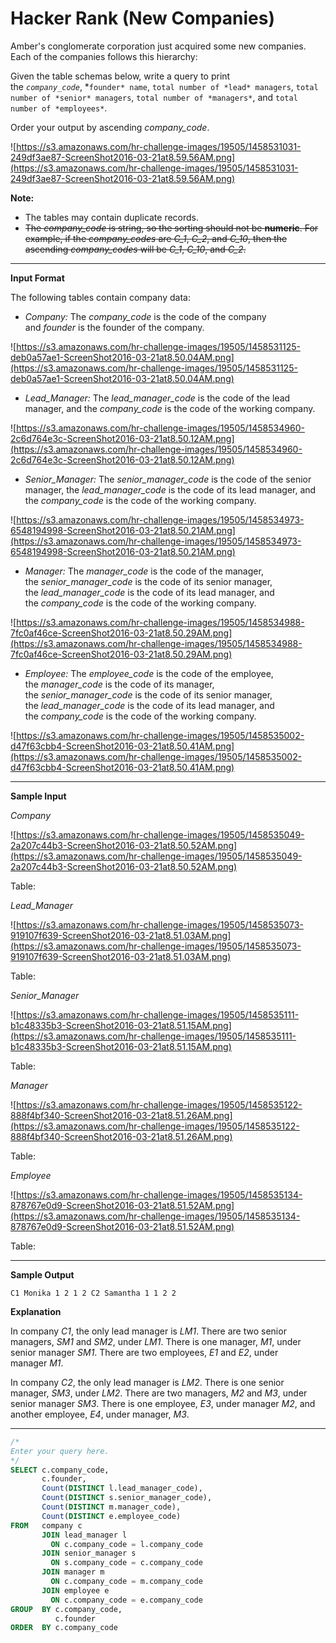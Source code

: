 # Hacker Rank (New Companies)

Amber's conglomerate corporation just acquired some new companies. Each of the companies follows this hierarchy:

Given the table schemas below, write a query to print the *`company_code`*, *`founder* name`, `total number of *lead* managers`, `total number of *senior* managers`, `total number of *managers*`, and `total number of *employees*`. 

Order your output by ascending *company_code*.

![https://s3.amazonaws.com/hr-challenge-images/19505/1458531031-249df3ae87-ScreenShot2016-03-21at8.59.56AM.png](https://s3.amazonaws.com/hr-challenge-images/19505/1458531031-249df3ae87-ScreenShot2016-03-21at8.59.56AM.png)

**Note:**

- The tables may contain duplicate records.
- ~~The *company_code* is string, so the sorting should not be **numeric**. For example, if the *company_codes* are *C_1*, *C_2*, and *C_10*, then the ascending *company_codes* will be *C_1*, *C_10*, and *C_2*.~~

---

**Input Format**

The following tables contain company data:

- *Company:* The *company_code* is the code of the company and *founder* is the founder of the company.

![https://s3.amazonaws.com/hr-challenge-images/19505/1458531125-deb0a57ae1-ScreenShot2016-03-21at8.50.04AM.png](https://s3.amazonaws.com/hr-challenge-images/19505/1458531125-deb0a57ae1-ScreenShot2016-03-21at8.50.04AM.png)

- *Lead_Manager:* The *lead_manager_code* is the code of the lead manager, and the *company_code* is the code of the working company.

![https://s3.amazonaws.com/hr-challenge-images/19505/1458534960-2c6d764e3c-ScreenShot2016-03-21at8.50.12AM.png](https://s3.amazonaws.com/hr-challenge-images/19505/1458534960-2c6d764e3c-ScreenShot2016-03-21at8.50.12AM.png)

- *Senior_Manager:* The *senior_manager_code* is the code of the senior manager, the *lead_manager_code* is the code of its lead manager, and the *company_code* is the code of the working company.

![https://s3.amazonaws.com/hr-challenge-images/19505/1458534973-6548194998-ScreenShot2016-03-21at8.50.21AM.png](https://s3.amazonaws.com/hr-challenge-images/19505/1458534973-6548194998-ScreenShot2016-03-21at8.50.21AM.png)

- *Manager:* The *manager_code* is the code of the manager, the *senior_manager_code* is the code of its senior manager, the *lead_manager_code* is the code of its lead manager, and the *company_code* is the code of the working company.

![https://s3.amazonaws.com/hr-challenge-images/19505/1458534988-7fc0af46ce-ScreenShot2016-03-21at8.50.29AM.png](https://s3.amazonaws.com/hr-challenge-images/19505/1458534988-7fc0af46ce-ScreenShot2016-03-21at8.50.29AM.png)

- *Employee:* The *employee_code* is the code of the employee, the *manager_code* is the code of its manager, the *senior_manager_code* is the code of its senior manager, the *lead_manager_code* is the code of its lead manager, and the *company_code* is the code of the working company.

![https://s3.amazonaws.com/hr-challenge-images/19505/1458535002-d47f63cbb4-ScreenShot2016-03-21at8.50.41AM.png](https://s3.amazonaws.com/hr-challenge-images/19505/1458535002-d47f63cbb4-ScreenShot2016-03-21at8.50.41AM.png)

---

**Sample Input**

*Company*

![https://s3.amazonaws.com/hr-challenge-images/19505/1458535049-2a207c44b3-ScreenShot2016-03-21at8.50.52AM.png](https://s3.amazonaws.com/hr-challenge-images/19505/1458535049-2a207c44b3-ScreenShot2016-03-21at8.50.52AM.png)

Table:

*Lead_Manager*

![https://s3.amazonaws.com/hr-challenge-images/19505/1458535073-919107f639-ScreenShot2016-03-21at8.51.03AM.png](https://s3.amazonaws.com/hr-challenge-images/19505/1458535073-919107f639-ScreenShot2016-03-21at8.51.03AM.png)

Table:

*Senior_Manager*

![https://s3.amazonaws.com/hr-challenge-images/19505/1458535111-b1c48335b3-ScreenShot2016-03-21at8.51.15AM.png](https://s3.amazonaws.com/hr-challenge-images/19505/1458535111-b1c48335b3-ScreenShot2016-03-21at8.51.15AM.png)

Table:

*Manager*

![https://s3.amazonaws.com/hr-challenge-images/19505/1458535122-888f4bf340-ScreenShot2016-03-21at8.51.26AM.png](https://s3.amazonaws.com/hr-challenge-images/19505/1458535122-888f4bf340-ScreenShot2016-03-21at8.51.26AM.png)

Table:

*Employee*

![https://s3.amazonaws.com/hr-challenge-images/19505/1458535134-878767e0d9-ScreenShot2016-03-21at8.51.52AM.png](https://s3.amazonaws.com/hr-challenge-images/19505/1458535134-878767e0d9-ScreenShot2016-03-21at8.51.52AM.png)

Table:

---

**Sample Output**

`C1 Monika 1 2 1 2
C2 Samantha 1 1 2 2`

**Explanation**

In company *C1*, the only lead manager is *LM1*. There are two senior managers, *SM1* and *SM2*, under *LM1*. There is one manager, *M1*, under senior manager *SM1*. There are two employees, *E1* and *E2*, under manager *M1*.

In company *C2*, the only lead manager is *LM2*. There is one senior manager, *SM3*, under *LM2*. There are two managers, *M2* and *M3*, under senior manager *SM3*. There is one employee, *E3*, under manager *M2*, and another employee, *E4*, under manager, *M3*.

---

```sql
/*
Enter your query here.
*/
SELECT c.company_code,
       c.founder,
       Count(DISTINCT l.lead_manager_code),
       Count(DISTINCT s.senior_manager_code),
       Count(DISTINCT m.manager_code),
       Count(DISTINCT e.employee_code)
FROM   company c
       JOIN lead_manager l
         ON c.company_code = l.company_code
       JOIN senior_manager s
         ON s.company_code = c.company_code
       JOIN manager m
         ON c.company_code = m.company_code
       JOIN employee e
         ON c.company_code = e.company_code
GROUP  BY c.company_code,
          c.founder
ORDER  BY c.company_code
```